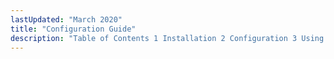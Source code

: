 ```yaml
---
lastUpdated: "March 2020"
title: "Configuration Guide"
description: "Table of Contents 1 Installation 2 Configuration 3 Using the Web Console 4 Operations 5 Implementing Policy with Momentum 6 Validation Context Variables 7 Clustering 8 Sieve..."
---
```


